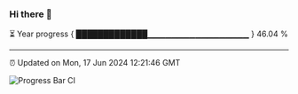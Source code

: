 ### Hi there 👋

⏳ Year progress { █████████████▁▁▁▁▁▁▁▁▁▁▁▁▁▁▁▁▁ } 46.04 %

---

⏰ Updated on Mon, 17 Jun 2024 12:21:46 GMT

![Progress Bar CI](https://github.com/liununu/liununu/workflows/Progress%20Bar%20CI/badge.svg)
